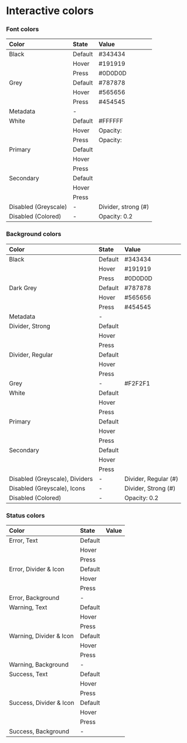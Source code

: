 # Interactive colors

### Font colors

| Color | State | Value |
| :--- | :--- | :--- |
| Black | Default | \#343434 |
|  | Hover | \#191919 |
|  | Press | \#0D0D0D |
| Grey | Default | \#787878 |
|  | Hover | \#565656 |
|  | Press | \#454545 |
| Metadata | - |  |
| White | Default | \#FFFFFF |
|  | Hover | Opacity: |
|  | Press | Opacity: |
| Primary | Default |  |
|  | Hover |  |
|  | Press |  |
| Secondary | Default |  |
|  | Hover |  |
|  | Press |  |
| Disabled \(Greyscale\) | - | Divider, strong \(\#\) |
| Disabled \(Colored\) | - | Opacity: 0.2 |

### Background colors

| Color | State | Value |
| :--- | :--- | :--- |
| Black | Default | \#343434 |
|  | Hover | \#191919 |
|  | Press | \#0D0D0D |
| Dark Grey | Default | \#787878 |
|  | Hover | \#565656 |
|  | Press | \#454545 |
| Metadata | - |  |
| Divider, Strong | Default |  |
|  | Hover |  |
|  | Press |  |
| Divider, Regular | Default |  |
|  | Hover |  |
|  | Press |  |
| Grey | - | #F2F2F1 |
| White | Default |  |
|  | Hover |  |
|  | Press |  |
| Primary | Default |  |
|  | Hover |  |
|  | Press |  |
| Secondary | Default |  |
|  | Hover |  |
|  | Press |  |
| Disabled \(Greyscale\), Dividers | - | Divider, Regular \(\#\) |
| Disabled \(Greyscale\), Icons | - | Divider, Strong \(\#\) |
| Disabled \(Colored\) | - | Opacity: 0.2 |


### Status colors

| Color | State | Value |
| :--- | :--- | :--- |
| Error, Text | Default |  |
|  | Hover |  |
|  | Press |  |
| Error, Divider & Icon | Default |  |
|  | Hover |  |
|  | Press |  |
| Error, Background | - |  |
| Warning, Text | Default |  |
|  | Hover |  |
|  | Press |  |
| Warning, Divider & Icon | Default |  |
|  | Hover |  |
|  | Press |  |
| Warning, Background | - |  |
| Success, Text | Default |  |
|  | Hover |  |
|  | Press |  |
| Success, Divider & Icon | Default |  |
|  | Hover |  |
|  | Press |  |
| Success, Background | - |  |
